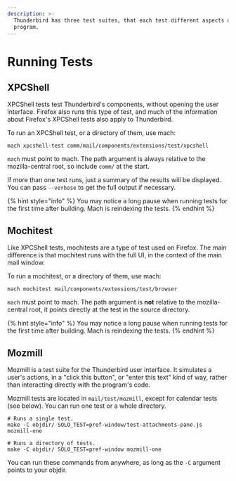 ```yaml
---
description: >-
  Thunderbird has three test suites, that each test different aspects of the
  program.
---
```


# Running Tests

## XPCShell

XPCShell tests test Thunderbird's components, without opening the user interface. Firefox also runs this type of test, and much of the information about Firefox's XPCShell tests also apply to Thunderbird.

To run an XPCShell test, or a directory of them, use mach:

```text
mach xpcshell-test comm/mail/components/extensions/test/xpcshell
```

`mach` must point to mach. The path argument is always relative to the mozilla-central root, so include `comm/` at the start.

If more than one test runs, just a summary of the results will be displayed. You can pass `--verbose` to get the full output if necessary.

{% hint style="info" %}
You may notice a long pause when running tests for the first time after building. Mach is reindexing the tests.
{% endhint %}

## Mochitest

Like XPCShell tests, mochitests are a type of test used on Firefox. The main difference is that mochitest runs with the full UI, in the context of the main mail window.

To run a mochitest, or a directory of them, use mach:

```text
mach mochitest mail/components/extensions/test/browser
```

`mach` must point to mach. The path argument is **not** relative to the mozilla-central root, it points directly at the test in the source directory.

{% hint style="info" %}
You may notice a long pause when running tests for the first time after building. Mach is reindexing the tests.
{% endhint %}

## Mozmill

Mozmill is a test suite for the Thunderbird user interface. It simulates a user's actions, in a "click this button", or "enter this text" kind of way, rather than interacting directly with the program's code.

Mozmill tests are located in `mail/test/mozmill`, except for calendar tests \(see below\). You can run one test or a whole directory.

```text
# Runs a single test.
make -C objdir/ SOLO_TEST=pref-window/test-attachments-pane.js mozmill-one

# Runs a directory of tests.
make -C objdir/ SOLO_TEST=pref-window mozmill-one
```

You can run these commands from anywhere, as long as the `-C` argument points to your objdir.

